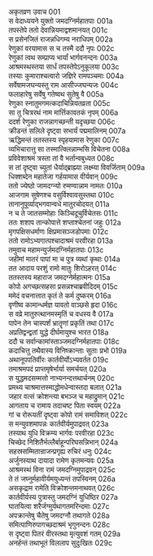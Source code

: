 अकृतव्रण उवाच	001  
स वेदाध्ययने युक्तो जमदग्निर्महातपाः	001a  
तपस्तेपे ततो देवान्नियमाद्वशमानयत्	001c  
स प्रसेनजितं राजन्नधिगम्य नराधिपम्	002a  
रेणुकां वरयामास स च तस्मै ददौ नृपः	002c  
रेणुकां त्वथ सम्प्राप्य भार्यां भार्गवनन्दनः	003a  
आश्रमस्थस्तया सार्धं तपस्तेपेऽनुकूलया	003c  
तस्याः कुमाराश्चत्वारो जज्ञिरे रामपञ्चमाः	004a  
सर्वेषामजघन्यस्तु राम आसीज्जघन्यजः	004c  
फलाहारेषु सर्वेषु गतेष्वथ सुतेषु वै	005a  
रेणुका स्नातुमगमत्कदाचिन्नियतव्रता	005c  
सा तु चित्ररथं नाम मार्त्तिकावतकं नृपम्	006a  
ददर्श रेणुका राजन्नागच्छन्ती यदृच्छया	006c  
क्रीडन्तं सलिले दृष्ट्वा सभार्यं पद्ममालिनम्	007a  
ऋद्धिमन्तं ततस्तस्य स्पृहयामास रेणुका	007c  
व्यभिचारात्तु सा तस्मात्क्लिन्नाम्भसि विचेतना	008a  
प्रविवेशाश्रमं त्रस्ता तां वै भर्तान्वबुध्यत	008c  
स तां दृष्ट्वा च्युतां धैर्याद्ब्राह्म्या लक्ष्म्या विवर्जिताम्	009a  
धिक्शब्देन महातेजा गर्हयामास वीर्यवान्	009c  
ततो ज्येष्ठो जामदग्न्यो रुमण्वान्नाम नामतः	010a  
आजगाम सुषेणश्च वसुर्विश्वावसुस्तथा	010c  
तानानुपूर्व्याद्भगवान्वधे मातुरचोदयत्	011a  
न च ते जातसम्मोहाः किञ्चिदूचुर्विचेतसः	011c  
ततः शशाप तान्कोपात्ते शप्ताश्चेतनां जहुः	012a  
मृगपक्षिसधर्माणः क्षिप्रमासञ्जडोपमाः	012c  
ततो रामोऽभ्यगात्पश्चादाश्रमं परवीरहा	013a  
तमुवाच महामन्युर्जमदग्निर्महातपाः	013c  
जहीमां मातरं पापां मा च पुत्र व्यथां कृथाः	014a  
तत आदाय परशुं रामो मातुः शिरोऽहरत्	014c  
ततस्तस्य महाराज जमदग्नेर्महात्मनः	015a  
कोपो अगच्छत्सहसा प्रसन्नश्चाब्रवीदिदम्	015c  
ममेदं वचनात्तात कृतं ते कर्म दुष्करम्	016a  
वृणीष्व कामान्धर्मज्ञ यावतो वाञ्छसे हृदा	016c  
स वव्रे मातुरुत्थानमस्मृतिं च वधस्य वै	017a  
पापेन तेन चास्पर्शं भ्रातॄणां प्रकृतिं तथा	017c  
अप्रतिद्वन्द्वतां युद्धे दीर्घमायुश्च भारत	018a  
ददौ च सर्वान्कामांस्ताञ्जमदग्निर्महातपाः	018c  
कदाचित्तु तथैवास्य विनिष्क्रान्ताः सुताः प्रभो	019a  
अथानूपपतिर्वीरः कार्तवीर्योऽभ्यवर्तत	019c  
तमाश्रमपदं प्राप्तमृषेर्भार्या समर्चयत्	020a  
स युद्धमदसम्मत्तो नाभ्यनन्दत्तथार्चनम्	020c  
प्रमथ्य चाश्रमात्तस्माद्धोमधेन्वास्तदा बलात्	021a  
जहार वत्सं क्रोशन्त्या बभञ्ज च महाद्रुमान्	021c  
आगताय च रामाय तदाचष्ट पिता स्वयम्	022a  
गां च रोरूयतीं दृष्ट्वा कोपो रामं समाविशत्	022c  
स मन्युवशमापन्नः कार्तवीर्यमुपाद्रवत्	023a  
तस्याथ युधि विक्रम्य भार्गवः परवीरहा	023c  
चिच्छेद निशितैर्भल्लैर्बाहून्परिघसन्निभान्	024a  
सहस्रसम्मितान्राजन्प्रगृह्य रुचिरं धनुः	024c  
अर्जुनस्याथ दायादा रामेण कृतमन्यवः	025a  
आश्रमस्थं विना रामं जमदग्निमुपाद्रवन्	025c  
ते तं जघ्नुर्महावीर्यमयुध्यन्तं तपस्विनम्	026a  
असकृद्राम रामेति विक्रोशन्तमनाथवत्	026c  
कार्तवीर्यस्य पुत्रास्तु जमदग्निं युधिष्ठिर	027a  
घातयित्वा शरैर्जग्मुर्यथागतमरिन्दमाः	027c  
अपक्रान्तेषु चैतेषु जमदग्नौ तथागते	028a  
समित्पाणिरुपागच्छदाश्रमं भृगुनन्दनः	028c  
स दृष्ट्वा पितरं वीरस्तथा मृत्युवशं गतम्	029a  
अनर्हन्तं तथाभूतं विललाप सुदुःखितः	029c  
